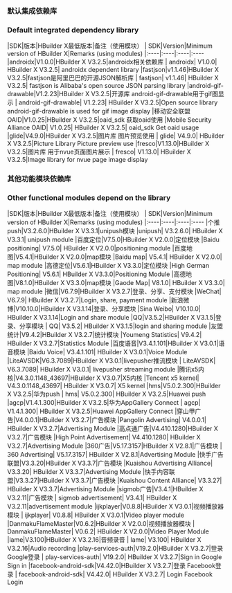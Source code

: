 
### 默认集成依赖库
### Default integrated dependency library

|SDK|版本|HBuilder X最低版本|备注（使用模块）
| SDK|Version|Minimum version of HBuilder X|Remarks (using modules)
|:----|:----|:----|:----
|androidx|V1.0.0|HBuilder X V3.2.5|androidx相关依赖库
| androidx| V1.0.0| HBuilder X V3.2.5| androidx dependent library
|fastjson|v1.1.46|HBuilder X V3.2.5|fastjson是阿里巴巴的开源JSON解析库
| fastjson| v1.1.46| HBuilder X V3.2.5| fastjson is Alibaba's open source JSON parsing library
|android-gif-drawable|V1.2.23|HBuilder X V3.2.5|开源库 android-gif-drawable用于gif图显示
| android-gif-drawable| V1.2.23| HBuilder X V3.2.5|Open source library android-gif-drawable is used for gif image display
|移动安全联盟OAID|V1.0.25|HBuilder X V3.2.5|oaid_sdk 获取oaid使用
|Mobile Security Alliance OAID| V1.0.25| HBuilder X V3.2.5| oaid_sdk Get oaid usage
|glide|V4.9.0|HBuilder X V3.2.5|图片库 图片预览使用
| glide| V4.9.0| HBuilder X V3.2.5|Picture Library Picture preview use
|fresco|V1.13.0|HBuilder X V3.2.5|图片库 用于nvue页面图片展示
| fresco| V1.13.0| HBuilder X V3.2.5|Image library for nvue page image display

### 其他功能模块依赖库
### Other functional modules depend on the library

|SDK|版本|HBuilder X最低版本|备注（使用模块）
| SDK|Version|Minimum version of HBuilder X|Remarks (using modules)
|:----|:----|:----|:----
|个推push|V3.2.6.0|HBuilder X V3.3.1|unipush模块
|unipush| V3.2.6.0| HBuilder X V3.3.1| unipush module
|百度定位|V7.5.0|HBuilder X V2.0.0|定位模块
|Baidu positioning| V7.5.0| HBuilder X V2.0.0|positioning module
|百度地图|V5.4.1|HBuilder X V2.0.0|map模块
|Baidu map| V5.4.1| HBuilder X V2.0.0| map module
|高德定位|V5.6.1|HBuilder X V3.3.0|定位模块
|High German Positioning| V5.6.1| HBuilder X V3.3.0|Positioning Module
|高德地图|V8.1.0|HBuilder X V3.3.0|map模块
|Gaode Map| V8.1.0| HBuilder X V3.3.0| map module
|微信|V6.7.9|HBuilder X V3.2.7|登录、分享、支付模块
|WeChat| V6.7.9| HBuilder X V3.2.7|Login, share, payment module
|新浪微博|V10.10.0|HBuilder X V3.1.14|登录、分享模块
|Sina Weibo| V10.10.0| HBuilder X V3.1.14|Login and share module
|QQ|V3.5.2|HBuilder X V3.1.5|登录、分享模块
| QQ| V3.5.2| HBuilder X V3.1.5|login and sharing module
|友盟统计|V9.4.2|HBuilder X V3.2.7|统计模块
|Youmeng Statistics| V9.4.2| HBuilder X V3.2.7|Statistics Module
|百度语音|V3.4.1.101|HBuilder X V3.0.1|语音模块
|Baidu Voice| V3.4.1.101| HBuilder X V3.0.1|Voice Module
|LiteAVSDK|V6.3.7089|HBuilder X V3.0.1|livepusher推流模块
| LiteAVSDK| V6.3.7089| HBuilder X V3.0.1| livepusher streaming module
|腾讯x5内核|V4.3.0.1148_43697|HBuilder X V3.0.7|X5内核
|Tencent x5 kernel| V4.3.0.1148_43697| HBuilder X V3.0.7| X5 kernel
|hms|V5.0.2.300|HBuilder X V3.2.5|华为push
| hms| V5.0.2.300| HBuilder X V3.2.5|Huawei push
|agcp|V1.4.1.300|HBuilder X V3.2.5|华为AppGallery Connect
| agcp| V1.4.1.300| HBuilder X V3.2.5|Huawei AppGallery Connect
|穿山甲广告|V4.0.0.1|HBuilder X V3.2.7|广告模块
|Pangolin Advertising| V4.0.0.1| HBuilder X V3.2.7|Advertising Module
|高点通广告|V4.410.1280|HBuilder X V3.2.7|广告模块
|High Point Advertisement| V4.410.1280| HBuilder X V3.2.7|Advertising Module
|360广告|V5.17.3157|HBuilder X V2.8.1|广告模块
| 360 Advertising| V5.17.3157| HBuilder X V2.8.1|Advertising Module
|快手广告联盟|V3.3.20|HBuilder X V3.3.7|广告模块
|Kuaishou Advertising Alliance| V3.3.20| HBuilder X V3.3.7|Advertising Module
|快手内容联盟|V3.3.27|HBuilder X V3.3.7|广告模块
|Kuaishou Content Alliance| V3.3.27| HBuilder X V3.3.7|Advertising Module
|sigmob广告|V3.4.1|HBuilder X V3.2.11|广告模块
| sigmob advertisement| V3.4.1| HBuilder X V3.2.11|advertisement module
|ijkplayer|V0.8.8|HBuilder X V3.0.1|视频播放器模块
| ijkplayer| V0.8.8| HBuilder X V3.0.1|Video player module
|DanmakuFlameMaster|V0.6.2|HBuilder X V2.0.0|视频播放器模块
| DanmakuFlameMaster| V0.6.2| HBuilder X V2.0.0|Video Player Module
|lame|V3.100|HBuilder X V3.2.16|音频录音
| lame| V3.100| HBuilder X V3.2.16|Audio recording
|play-services-auth|V19.2.0|HBuilder X V3.2.7|登录 Google登录
| play-services-auth| V19.2.0| HBuilder X V3.2.7|Sign in Google Sign in
|facebook-android-sdk|V4.42.0|HBuilder X V3.2.7|登录 Facebook登录
| facebook-android-sdk| V4.42.0| HBuilder X V3.2.7| Login Facebook Login